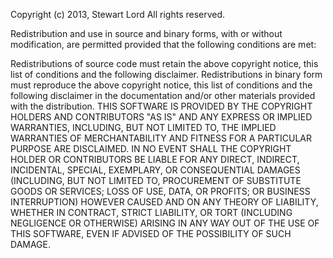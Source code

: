 Copyright (c) 2013, Stewart Lord
All rights reserved.

Redistribution and use in source and binary forms, with or without modification, 
are permitted provided that the following conditions are met:

Redistributions of source code must retain the above copyright 
notice, this list of conditions and the following disclaimer.
Redistributions in binary form must reproduce the above copyright 
notice, this list of conditions and the following disclaimer in the 
documentation and/or other materials provided with the distribution.
THIS SOFTWARE IS PROVIDED BY THE COPYRIGHT HOLDERS AND CONTRIBUTORS 
"AS IS" AND ANY EXPRESS OR IMPLIED WARRANTIES, INCLUDING, BUT NOT 
LIMITED TO, THE IMPLIED WARRANTIES OF MERCHANTABILITY AND FITNESS FOR 
A PARTICULAR PURPOSE ARE DISCLAIMED. IN NO EVENT SHALL THE COPYRIGHT 
HOLDER OR CONTRIBUTORS BE LIABLE FOR ANY DIRECT, INDIRECT, INCIDENTAL, 
SPECIAL, EXEMPLARY, OR CONSEQUENTIAL DAMAGES (INCLUDING, BUT NOT LIMITED TO, 
PROCUREMENT OF SUBSTITUTE GOODS OR SERVICES; LOSS OF USE, DATA, OR PROFITS; 
OR BUSINESS INTERRUPTION) HOWEVER CAUSED AND ON ANY THEORY OF LIABILITY, 
WHETHER IN CONTRACT, STRICT LIABILITY, OR TORT (INCLUDING NEGLIGENCE OR 
OTHERWISE) ARISING IN ANY WAY OUT OF THE USE OF THIS SOFTWARE, EVEN IF 
ADVISED OF THE POSSIBILITY OF SUCH DAMAGE.
